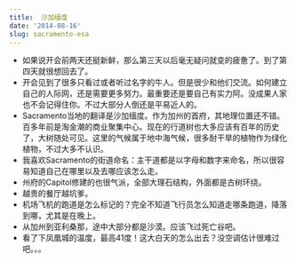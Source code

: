 ```yaml
---
title:  沙加缅度
date: '2014-08-16'
slug: sacramento-esa
---
```



- 如果说开会前两天还挺新鲜，那么第三天以后毫无疑问就变的疲惫了。到了第四天就很想回去了。
- 开会见到了很多只看过或者听过名字的牛人。但是很少和他们交流。如何建立自己的人际网，还是需要更多努力。最重要还是要自己有实力阿。没成果人家也不会记得住你。不过大部分人倒还是平易近人的。
- Sacramento当地的翻译是沙加缅度。作为加州的首府，其地理位置还不错。百多年前是淘金潮的商业聚集中心。现在的行道树也大多应该有百年的历史了，大树随处可见。这里的气候属于地中海气候，很多耐干旱的植物作为绿化植物，不过大多不认识。
- 我喜欢Sacramento的街道命名：主干道都是以字母和数字来命名，所以很容易知道自己在哪里以及去哪应该怎么走。
- 州府的Capitol修建的也很气派，全部大理石结构，外面都是古树环绕。
- 越贵的餐厅越坑爹。
- 机场飞机的跑道是怎么标记的？完全不知道飞行员怎么知道走哪条跑道，降落到哪，尤其是在晚上。
- 从加州到亚利桑那，途中大部分都是沙漠。应该飞过死亡谷吧。
- 看了下凤凰城的温度，最高41度！这大白天的怎么出去？没空调估计很难过吧。。。

